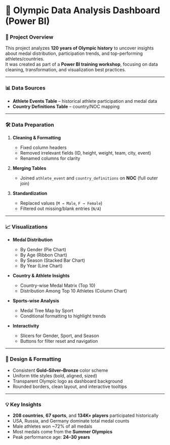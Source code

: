 # 🏅 Olympic Data Analysis Dashboard (Power BI)

### 📌 Project Overview
This project analyzes **120 years of Olympic history** to uncover insights about medal distribution, participation trends, and top-performing athletes/countries.  
It was created as part of a **Power BI training workshop**, focusing on data cleaning, transformation, and visualization best practices.

---

### 📊 Data Sources
- **Athlete Events Table** – historical athlete participation and medal data  
- **Country Definitions Table** – country/NOC mapping  

---

### 🛠 Data Preparation
1. **Cleaning & Formatting**
   - Fixed column headers
   - Removed irrelevant fields (ID, height, weight, team, city, event)
   - Renamed columns for clarity  

2. **Merging Tables**
   - Joined `athlete_event` and `country_definitions` on **NOC** (full outer join)  

3. **Standardization**
   - Replaced values (`M → Male`, `F → Female`)  
   - Filtered out missing/blank entries (`N/A`)  

---

### 📈 Visualizations
- **Medal Distribution**
  - By Gender (Pie Chart)  
  - By Age (Ribbon Chart)  
  - By Season (Stacked Bar Chart)  
  - By Year (Line Chart)  

- **Country & Athlete Insights**
  - Country-wise Medal Matrix (Top 10)  
  - Distribution Among Top 10 Athletes (Column Chart)  

- **Sports-wise Analysis**
  - Medal Tree Map by Sport  
  - Conditional formatting to highlight trends  

- **Interactivity**
  - Slicers for Gender, Sport, and Season  
  - Buttons for filter reset and navigation  

---

### 🎨 Design & Formatting
- Consistent **Gold–Silver–Bronze** color scheme  
- Uniform title styles (bold, aligned, sized)  
- Transparent Olympic logo as dashboard background  
- Rounded borders, clean layout, and interactive tooltips  

---

### 💡 Key Insights
- **208 countries**, **67 sports**, and **134K+ players** participated historically  
- USA, Russia, and Germany dominate total medal counts  
- Male athletes won ~72% of all medals  
- Most medals come from the **Summer Olympics**  
- Peak performance age: **24–30 years**  


